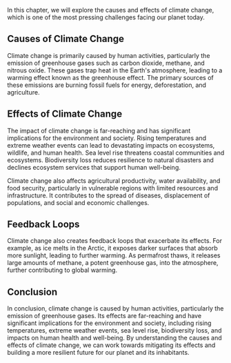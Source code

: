 
In this chapter, we will explore the causes and effects of climate change, which is one of the most pressing challenges facing our planet today.

Causes of Climate Change
------------------------

Climate change is primarily caused by human activities, particularly the emission of greenhouse gases such as carbon dioxide, methane, and nitrous oxide. These gases trap heat in the Earth's atmosphere, leading to a warming effect known as the greenhouse effect. The primary sources of these emissions are burning fossil fuels for energy, deforestation, and agriculture.

Effects of Climate Change
-------------------------

The impact of climate change is far-reaching and has significant implications for the environment and society. Rising temperatures and extreme weather events can lead to devastating impacts on ecosystems, wildlife, and human health. Sea level rise threatens coastal communities and ecosystems. Biodiversity loss reduces resilience to natural disasters and declines ecosystem services that support human well-being.

Climate change also affects agricultural productivity, water availability, and food security, particularly in vulnerable regions with limited resources and infrastructure. It contributes to the spread of diseases, displacement of populations, and social and economic challenges.

Feedback Loops
--------------

Climate change also creates feedback loops that exacerbate its effects. For example, as ice melts in the Arctic, it exposes darker surfaces that absorb more sunlight, leading to further warming. As permafrost thaws, it releases large amounts of methane, a potent greenhouse gas, into the atmosphere, further contributing to global warming.

Conclusion
----------

In conclusion, climate change is caused by human activities, particularly the emission of greenhouse gases. Its effects are far-reaching and have significant implications for the environment and society, including rising temperatures, extreme weather events, sea level rise, biodiversity loss, and impacts on human health and well-being. By understanding the causes and effects of climate change, we can work towards mitigating its effects and building a more resilient future for our planet and its inhabitants.
